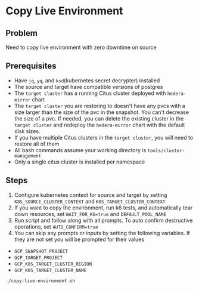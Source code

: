 # Copy Live Environment

## Problem

Need to copy live environment with zero downtime on source

## Prerequisites

- Have `jq`, `yq`, and `ksd`(kubernetes secret decrypter) installed
- The source and target have compatible versions of postgres
- The `target cluster` has a running Citus cluster deployed with `hedera-mirror` chart
- The `target cluster` you are restoring to doesn't have any pvcs with a size larger than the size of the pvc in the
  snapshot. You can't decrease the size of a pvc. If needed, you can delete the existing cluster in the `target cluster`
  and redeploy the `hedera-mirror` chart with the default disk sizes.
- If you have multiple Citus clusters in the `target cluster`, you will need to restore all of them
- All bash commands assume your working directory is `tools/cluster-management`
- Only a single citus cluster is installed per namespace

## Steps

1. Configure kubernetes context for source and target by setting `K8S_SOURCE_CLUSTER_CONTEXT` and `K8S_TARGET_CLUSTER_CONTEXT`
2. If you want to copy the environment, run k6 tests, and automatically tear down resources, set `WAIT_FOR_K6=true` and
   `DEFAULT_POOL_NAME`
3. Run script and follow along with all prompts. To auto confirm destructive operations, set `AUTO_CONFIRM=true`
4. You can skip any prompts or inputs by setting the following variables. If they are not set you will be prompted for
   their values

- `GCP_SNAPSHOT_PROJECT`
- `GCP_TARGET_PROJECT`
- `GCP_K8S_TARGET_CLUSTER_REGION`
- `GCP_K8S_TARGET_CLUSTER_NAME`

```bash
./copy-live-environment.sh
```
